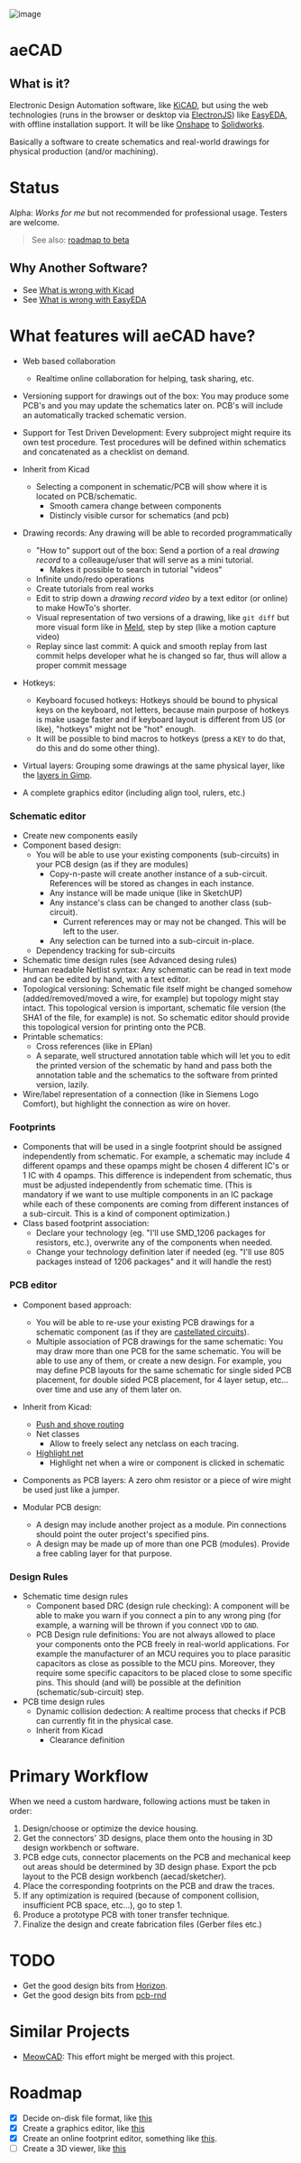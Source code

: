 ![image](https://user-images.githubusercontent.com/6639874/54744587-75082d00-4bd8-11e9-9460-7515b3d4289b.png)

# aeCAD

## What is it?

Electronic Design Automation software, like [KiCAD](http://kicad-pcb.org/), but using the web technologies (runs in the browser or desktop via [ElectronJS](https://electronjs.org/)) like [EasyEDA](https://easyeda.com/), with offline installation support. It will be like [Onshape](https://www.onshape.com/) to [Solidworks](http://www.solidworks.com/).

Basically a software to create schematics and real-world drawings for physical production (and/or machining).

# Status

Alpha: *Works for me* but not recommended for professional usage. Testers are welcome.

> See also: [roadmap to beta](https://github.com/aktos-io/aecad/issues?q=is%3Aopen+is%3Aissue+milestone%3ABeta)

## Why Another Software?

- See [What is wrong with Kicad](./problems-with-others.md#what-is-wrong-with-kicad)
- See [What is wrong with EasyEDA](./problems-with-others.md#what-is-wrong-with-easyeda)

# What features will aeCAD have?

- Web based collaboration
  - Realtime online collaboration for helping, task sharing, etc.
- Versioning support for drawings out of the box: You may produce some PCB's and you may update the schematics later on. PCB's will include an automatically tracked schematic version.
- Support for Test Driven Development: Every subproject might require its own test procedure. Test procedures will be defined within schematics and concatenated as a checklist on demand.
- Inherit from Kicad
  - Selecting a component in schematic/PCB will show where it is located on PCB/schematic.
    - Smooth camera change between components
    - Distincly visible cursor for schematics (and pcb)
- Drawing records: Any drawing will be able to recorded programmatically
  - "How to" support out of the box: Send a portion of a real *drawing record* to a colleauge/user that will serve as a mini tutorial.
    - Makes it possible to search in tutorial "videos"
  - Infinite undo/redo operations
  - Create tutorials from real works
  - Edit to strip down a *drawing record video* by a text editor (or online) to make HowTo's shorter.
  - Visual representation of two versions of a drawing, like `git diff` but more visual form like in [Meld](https://user-images.githubusercontent.com/6639874/34307383-f1242316-e758-11e7-8f10-ec4fb162899b.png), step by step (like a motion capture video)
  - Replay since last commit: A quick and smooth replay from last commit helps developer what he is changed so far, thus will allow a proper commit message

- Hotkeys:
  - Keyboard focused hotkeys: Hotkeys should be bound to physical keys on the keyboard, not letters, because main purpose of hotkeys is make usage faster and if keyboard layout is different from US (or like), "hotkeys" might not be "hot" enough.
  - It will be possible to bind macros to hotkeys (press a `KEY` to do that, do this and do some other thing).
- Virtual layers: Grouping some drawings at the same physical layer, like the [layers in Gimp](https://user-images.githubusercontent.com/6639874/34307018-2d156fc6-e757-11e7-8ceb-582ee74d99af.png).
- A complete graphics editor (including align tool, rulers, etc.)

### Schematic editor
- Create new components easily
- Component based design:
  - You will be able to use your existing components (sub-circuits) in your PCB design (as if they are modules)
    - Copy-n-paste will create another instance of a sub-circuit. References will be stored as changes in each instance.
    - Any instance will be made unique (like in SketchUP)
    - Any instance's class can be changed to another class (sub-circuit).
      - Current references may or may not be changed. This will be left to the user.
    - Any selection can be turned into a sub-circuit in-place.
  - Dependency tracking for sub-circuits
- Schematic time design rules (see Advanced desing rules)
- Human readable Netlist syntax: Any schematic can be read in text mode and can be edited by hand, with a text editor.
- Topological versioning: Schematic file itself might be changed somehow (added/removed/moved a wire, for example) but topology might stay intact. This topological version is important, schematic file version (the SHA1 of the file, for example) is not. So schematic editor should provide this topological version for printing onto the PCB.
- Printable schematics:
  - Cross references (like in EPlan)
  - A separate, well structured annotation table which will let you to edit the printed version of the schematic by hand and pass both the annotation table and the schematics to the software from printed version, lazily.
- Wire/label representation of a connection (like in Siemens Logo Comfort), but highlight the connection as wire on hover.

### Footprints

- Components that will be used in a single footprint should be assigned independently from schematic. For example, a schematic may include 4 different opamps and these opamps might be chosen 4 different IC's or 1 IC with 4 opamps. This difference is independent from schematic, thus must be adjusted independently from schematic time. (This is mandatory if we want to use multiple components in an IC package while each of these components are coming from different instances of a sub-circuit. This is a kind of component optimization.)
- Class based footprint association:
  - Declare your technology (eg. "I'll use SMD_1206 packages for resistors, etc.), overwrite any of the components when needed.
  - Change your technology definition later if needed (eg. "I'll use 805 packages instead of 1206 packages" and it will handle the rest)



### PCB editor
- Component based approach:
  - You will be able to re-use your existing PCB drawings for a schematic component (as if they are [castellated circuits](https://user-images.githubusercontent.com/6639874/34306391-e57154d0-e753-11e7-8079-a435ea0059cb.png)).
  - Multiple association of PCB drawings for the same schematic: You may draw more than one PCB for the same schematic. You will be able to use any of them, or create a new design. For example, you may define PCB layouts for the same schematic for single sided PCB placement, for double sided PCB placement, for 4 layer setup, etc... over time and use any of them later on.

- Inherit from Kicad:
  - [Push and shove routing](https://www.youtube.com/watch?v=kzro0Jc70xI)
  - Net classes
    - Allow to freely select any netclass on each tracing.
  - [Highlight net](https://github.com/ceremcem/aeda/issues/2)
    - Highlight net when a wire or component is clicked in schematic
- Components as PCB layers: A zero ohm resistor or a piece of wire might be used just like a jumper.
- Modular PCB design:
  - A design may include another project as a module. Pin connections should point the outer project's specified pins.
  - A design may be made up of more than one PCB (modules). Provide a free cabling layer for that purpose.

### Design Rules

- Schematic time design rules
  - Component based DRC (design rule checking): A component will be able to make you warn if you connect a pin to any wrong ping (for example, a warning will be thrown if you connect `VDD` to `GND`.
  - PCB Design rule definitions: You are not always allowed to place your components onto the PCB freely in real-world applications. For example the manufacturer of an MCU requires you to place parasitic capacitors as close as possible to the MCU pins. Moreover, they require some specific capacitors to be placed close to some specific pins. This should (and will) be possible at the definition (schematic/sub-circuit) step.
- PCB time design rules
  - Dynamic collision dedection: A realtime process that checks if PCB can currently fit in the physical case.
  - Inherit from Kicad
    - Clearance definition

# Primary Workflow

When we need a custom hardware, following actions must be taken in order:

1. Design/choose or optimize the device housing.
2. Get the connectors' 3D designs, place them onto the housing in 3D design workbench or software.
3. PCB edge cuts, connector placements on the PCB and mechanical keep out areas should be determined by 3D design phase. Export the pcb layout to the PCB design workbench (aecad/sketcher).
4. Place the corresponding footprints on the PCB and draw the traces.
5. If any optimization is required (because of component collision, insufficient PCB space, etc...), go to step 1.
6. Produce a prototype PCB with toner transfer technique.
7. Finalize the design and create fabrication files (Gerber files etc.)

# TODO

* Get the good design bits from [Horizon](https://github.com/carrotIndustries/horizon/wiki/Feature-overview).
* Get the good design bits from [pcb-rnd](http://repo.hu/projects/pcb-rnd/index.html)

# Similar Projects

* [MeowCAD](https://meowcad.com): This effort might be merged with this project.

# Roadmap

- [x] Decide on-disk file format, like [this](https://gist.github.com/ceremcem/14b3c1105a12f434b6f829fa88e23109)
- [x] Create a graphics editor, like [this](http://jsfiddle.net/ceremcem/oq44bmsy/)
- [x] Create an online footprint editor, something like [this](https://jsfiddle.net/ceremcem/8geb3vc0/).
- [ ] Create a 3D viewer, like [this](http://jsfiddle.net/ceremcem/v0g7f3p1/)

